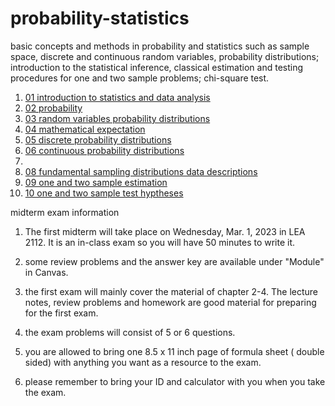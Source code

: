 # probability-statistics

basic concepts and methods in probability and statistics such as sample space, discrete and continuous random variables, probability distributions; introduction to the statistical inference, classical estimation and testing procedures for one and two sample problems; chi-square test.

1.  [01 introduction to statistics and data analysis](./01-statistics-and-data-analysis/README.md)
2.  [02 probability](./02-probability/README.md)
3.  [03 random variables probability distributions](./03-random-variables-probability-distributions/README.md)
4.  [04 mathematical expectation](./04-mathematical-expectation/README.md)
5.  [05 discrete probability distributions](./05-discrete-probability-distributions/README.md)
6.  [06 continuous probability distributions](./06-continuous-probability-distributions/README.md)
7.  []()
8.  [08 fundamental sampling distributions data descriptions](./08-fundamental-sampling-distributions-data-descriptions/README.md)
9.  [09 one and two sample estimation](./09-one-and-two-sample-estimation/README.md)
10. [10 one and two sample test hyptheses](./10-one-and-two-sample-test-hyptheses/README.md)



midterm exam information 

1. The first midterm will take place on Wednesday, Mar. 1, 2023 in LEA 2112.  It is an in-class exam so you will have 50 minutes to write it.

2. some review problems and the answer key are available under "Module" in Canvas. 

3. the first exam will mainly cover the material of chapter 2-4.  The lecture notes, review problems and homework are good material for preparing for the first exam. 

4. the exam problems will consist of 5 or 6 questions.

5. you are allowed to bring one 8.5 x 11 inch page of formula sheet ( double sided) with anything you want as a resource to the exam. 

6. please remember to bring your ID and calculator with you when you take the exam.

